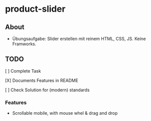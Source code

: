 # product-slider

## About
- Übungsaufgabe: Slider erstellen mit reinem HTML, CSS, JS. Keine Framworks.

## TODO
[ ] Complete Task

[X] Documents Features in README

[ ] Check Solution for (modern) standards

### Features

- Scrollable mobile, with mouse whel & drag and drop